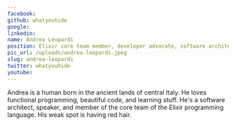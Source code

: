 ```yaml
---
facebook: 
github: whatyouhide
google: 
linkedin: 
name: Andrea Leopardi
position: Elixir core team member, developer advocate, software architect (Community.com)
pic_url: /uploads/andrea-leopardi.jpeg
slug: andrea-leopardi
twitter: whatyouhide
youtube: 
---
```

<p>Andrea is a human born in the ancient lands of central Italy. He loves functional programming, beautiful code, and learning stuff. He&#39;s a software architect, speaker, and member of the core team of the Elixir programming language. His weak spot is having red hair.</p>
